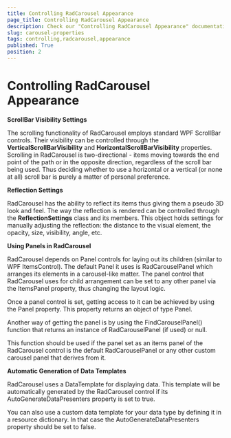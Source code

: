 ```yaml
---
title: Controlling RadCarousel Appearance
page_title: Controlling RadCarousel Appearance
description: Check our "Controlling RadCarousel Appearance" documentation article for the RadCarousel WPF control.
slug: carousel-properties
tags: controlling,radcarousel,appearance
published: True
position: 2
---
```


# Controlling RadCarousel Appearance


__ScrollBar Visibility Settings__

The scrolling functionality of RadCarousel employs standard WPF ScrollBar controls. Their visibility can be controlled through the __VerticalScrollBarVisibility__ and __HorizontalScrollBarVisibility__ properties. Scrolling in RadCarousel is two-directional - items moving towards the end point of the path or in the opposite direction, regardless of the scroll bar being used. Thus deciding whether to use a horizontal or a vertical (or none at all) scroll bar is purely a matter of personal preference.


__Reflection Settings__

RadCarousel has the ability to reflect its items thus giving them a pseudo 3D look and feel. The way the reflection is rendered can be controlled through the __ReflectionSettings__ class and its members. This object holds settings for manually adjusting the reflection: the distance to the visual element, the opacity, size, visibility, angle, etc.


__Using Panels in RadCarousel__

RadCarousel depends on Panel controls for laying out its children (similar to WPF ItemsControl). The default Panel it uses is RadCarouselPanel which arranges its elements in a carousel-like matter. The panel control that RadCarousel uses for child arrangement can be set to any other panel via the ItemsPanel property, thus changing the layout logic.



Once a panel control is set, getting access to it can be achieved by using the Panel property. This property returns an object of type Panel.


Another way of getting the panel is by using the FindCarouselPanel() function that returns an instance of RadCarouselPanel (if used) or null.

This function should be used if the panel set as an items panel of the RadCarousel control is the default RadCarouselPanel or any other custom carousel panel that derives from it.


__Automatic Generation of Data Templates__

RadCarousel uses a DataTemplate for displaying data. This template will be automatically generated by the RadCarousel control if its AutoGenerateDataPresenters property is set to true. 

You can also use a custom data template for your data type by defining it in a resource dictionary. In that case the AutoGenerateDataPresenters property should be set to false.
